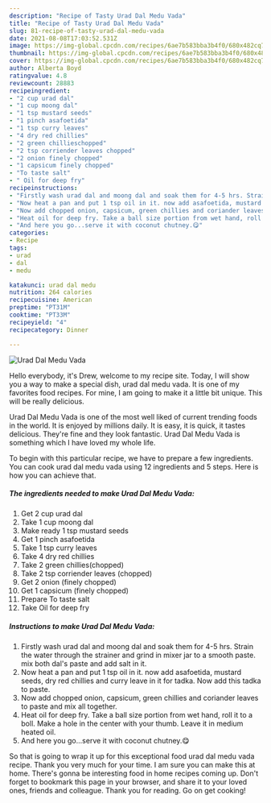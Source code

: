 ```yaml
---
description: "Recipe of Tasty Urad Dal Medu Vada"
title: "Recipe of Tasty Urad Dal Medu Vada"
slug: 81-recipe-of-tasty-urad-dal-medu-vada
date: 2021-08-08T17:03:52.531Z
image: https://img-global.cpcdn.com/recipes/6ae7b583bba3b4f0/680x482cq70/urad-dal-medu-vada-recipe-main-photo.jpg
thumbnail: https://img-global.cpcdn.com/recipes/6ae7b583bba3b4f0/680x482cq70/urad-dal-medu-vada-recipe-main-photo.jpg
cover: https://img-global.cpcdn.com/recipes/6ae7b583bba3b4f0/680x482cq70/urad-dal-medu-vada-recipe-main-photo.jpg
author: Alberta Boyd
ratingvalue: 4.8
reviewcount: 28883
recipeingredient:
- "2 cup urad dal"
- "1 cup moong dal"
- "1 tsp mustard seeds"
- "1 pinch asafoetida"
- "1 tsp curry leaves"
- "4 dry red chillies"
- "2 green chillieschopped"
- "2 tsp corriender leaves chopped"
- "2 onion finely chopped"
- "1 capsicum finely chopped"
- "To taste salt"
- " Oil for deep fry"
recipeinstructions:
- "Firstly wash urad dal and moong dal and soak them for 4-5 hrs. Strain the water through the strainer and grind in mixer jar to a smooth paste. mix both dal&#39;s paste and add salt in it."
- "Now heat a pan and put 1 tsp oil in it. now add asafoetida, mustard seeds, dry red chillies and curry leave in it for tadka. Now add this tadka to paste."
- "Now add chopped onion, capsicum, green chillies and coriander leaves to paste and mix all together."
- "Heat oil for deep fry. Take a ball size portion from wet hand, roll it to a boll. Make a hole in the center with your thumb. Leave it in medium heated oil."
- "And here you go...serve it with coconut chutney.😋"
categories:
- Recipe
tags:
- urad
- dal
- medu

katakunci: urad dal medu 
nutrition: 264 calories
recipecuisine: American
preptime: "PT31M"
cooktime: "PT33M"
recipeyield: "4"
recipecategory: Dinner

---
```



![Urad Dal Medu Vada](https://img-global.cpcdn.com/recipes/6ae7b583bba3b4f0/680x482cq70/urad-dal-medu-vada-recipe-main-photo.jpg)

Hello everybody, it's Drew, welcome to my recipe site. Today, I will show you a way to make a special dish, urad dal medu vada. It is one of my favorites food recipes. For mine, I am going to make it a little bit unique. This will be really delicious.



Urad Dal Medu Vada is one of the most well liked of current trending foods in the world. It is enjoyed by millions daily. It is easy, it is quick, it tastes delicious. They're fine and they look fantastic. Urad Dal Medu Vada is something which I have loved my whole life.


To begin with this particular recipe, we have to prepare a few ingredients. You can cook urad dal medu vada using 12 ingredients and 5 steps. Here is how you can achieve that.

<!--inarticleads1-->

##### The ingredients needed to make Urad Dal Medu Vada:

1. Get 2 cup urad dal
1. Take 1 cup moong dal
1. Make ready 1 tsp mustard seeds
1. Get 1 pinch asafoetida
1. Take 1 tsp curry leaves
1. Take 4 dry red chillies
1. Take 2 green chillies(chopped)
1. Take 2 tsp corriender leaves (chopped)
1. Get 2 onion (finely chopped)
1. Get 1 capsicum (finely chopped)
1. Prepare To taste salt
1. Take  Oil for deep fry




<!--inarticleads2-->

##### Instructions to make Urad Dal Medu Vada:

1. Firstly wash urad dal and moong dal and soak them for 4-5 hrs. Strain the water through the strainer and grind in mixer jar to a smooth paste. mix both dal&#39;s paste and add salt in it.
1. Now heat a pan and put 1 tsp oil in it. now add asafoetida, mustard seeds, dry red chillies and curry leave in it for tadka. Now add this tadka to paste.
1. Now add chopped onion, capsicum, green chillies and coriander leaves to paste and mix all together.
1. Heat oil for deep fry. Take a ball size portion from wet hand, roll it to a boll. Make a hole in the center with your thumb. Leave it in medium heated oil.
1. And here you go...serve it with coconut chutney.😋




So that is going to wrap it up for this exceptional food urad dal medu vada recipe. Thank you very much for your time. I am sure you can make this at home. There's gonna be interesting food in home recipes coming up. Don't forget to bookmark this page in your browser, and share it to your loved ones, friends and colleague. Thank you for reading. Go on get cooking!
